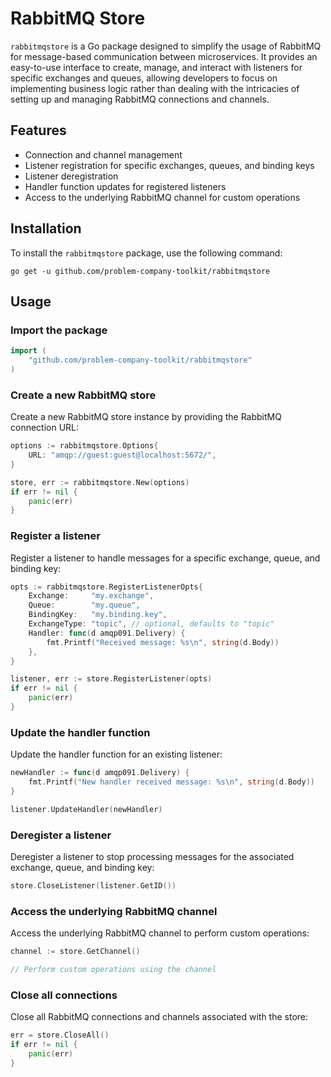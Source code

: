 # RabbitMQ Store

`rabbitmqstore` is a Go package designed to simplify the usage of RabbitMQ for message-based communication between microservices. It provides an easy-to-use interface to create, manage, and interact with listeners for specific exchanges and queues, allowing developers to focus on implementing business logic rather than dealing with the intricacies of setting up and managing RabbitMQ connections and channels.

## Features

- Connection and channel management
- Listener registration for specific exchanges, queues, and binding keys
- Listener deregistration
- Handler function updates for registered listeners
- Access to the underlying RabbitMQ channel for custom operations

## Installation

To install the `rabbitmqstore` package, use the following command:

```
go get -u github.com/problem-company-toolkit/rabbitmqstore
```

## Usage

### Import the package

```go
import (
	"github.com/problem-company-toolkit/rabbitmqstore"
)
```

### Create a new RabbitMQ store

Create a new RabbitMQ store instance by providing the RabbitMQ connection URL:

```go
options := rabbitmqstore.Options{
	URL: "amqp://guest:guest@localhost:5672/",
}

store, err := rabbitmqstore.New(options)
if err != nil {
	panic(err)
}
```

### Register a listener

Register a listener to handle messages for a specific exchange, queue, and binding key:

```go
opts := rabbitmqstore.RegisterListenerOpts{
	Exchange:     "my.exchange",
	Queue:        "my.queue",
	BindingKey:   "my.binding.key",
	ExchangeType: "topic", // optional, defaults to "topic"
	Handler: func(d amqp091.Delivery) {
		fmt.Printf("Received message: %s\n", string(d.Body))
	},
}

listener, err := store.RegisterListener(opts)
if err != nil {
	panic(err)
}
```

### Update the handler function

Update the handler function for an existing listener:

```go
newHandler := func(d amqp091.Delivery) {
	fmt.Printf("New handler received message: %s\n", string(d.Body))
}

listener.UpdateHandler(newHandler)
```

### Deregister a listener

Deregister a listener to stop processing messages for the associated exchange, queue, and binding key:

```go
store.CloseListener(listener.GetID())
```

### Access the underlying RabbitMQ channel

Access the underlying RabbitMQ channel to perform custom operations:

```go
channel := store.GetChannel()

// Perform custom operations using the channel
```

### Close all connections

Close all RabbitMQ connections and channels associated with the store:

```go
err = store.CloseAll()
if err != nil {
	panic(err)
}
```